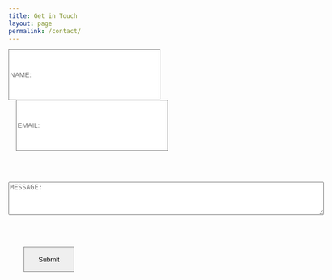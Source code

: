 ```yaml
---
title: Get in Touch
layout: page
permalink: /contact/
---
```


<form action="https://formspree.io/mwknddww" method="POST">
  <label>
    <input
      type="text"
      name="name"
      style="margin-right: 15px; width: 300px; height: 100px; border: 1px solid gray;"
      placeholder="NAME:"
      required>
  </label>

  <label>
    <input
      type="text"
      name="email"
      style="margin-left: 15px; width: 300px; height: 100px; border: 1px solid gray;"
      placeholder="EMAIL:"
      required>
  </label>

  <br><br>

  <label>
    <textarea name="message" rows="4" cols="75" placeholder="MESSAGE:"></textarea>
  </label>

  <br><br>

  <!-- your other form fields go here -->

  <button
    type="submit"
    style="margin-left: 30px; width: 100px; height: 50px; border: 1px solid gray;">
    Submit
  </button>
</form>
